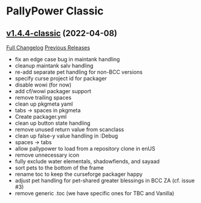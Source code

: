 # PallyPower Classic

## [v1.4.4-classic](https://github.com/AznamirWoW/PallyPower/tree/v1.4.4-classic) (2022-04-08)
[Full Changelog](https://github.com/AznamirWoW/PallyPower/compare/v1.4.3-classic...v1.4.4-classic) [Previous Releases](https://github.com/AznamirWoW/PallyPower/releases)

- fix an edge case bug in maintank handling  
- cleanup maintank salv handling  
- re-add separate pet handling for non-BCC versions  
- specify curse project id for packager  
- disable wowi (for now)  
- add cf/wowi packager support  
- remove trailing spaces  
- clean up pkgmeta yaml  
- tabs -> spaces in pkgmeta  
- Create packager.yml  
- clean up button state handling  
- remove unused return value from scanclass  
- clean up false-y value handling in :Debug  
- spaces -> tabs  
- allow pallypower to load from a repository clone in enUS  
- remove unnecessary icon  
- fully exclude water elementals, shadowfiends, and sayaad  
- sort pets to the bottom of the frame  
- rename toc to keep the curseforge packager happy  
- adjust pet handling for pet-shared greater blessings in BCC ZA (cf. issue #3)  
- remove generic .toc (we have specific ones for TBC and Vanilla)  

